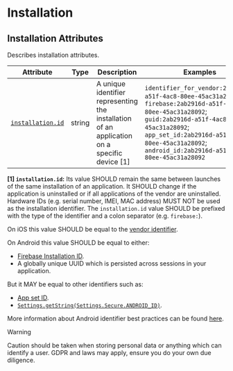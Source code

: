 <!-- NOTE: THIS FILE IS AUTOGENERATED. DO NOT EDIT BY HAND. -->
<!-- see templates/registry/markdown/attribute_namespace.md.j2 -->

# Installation

## Installation Attributes

Describes installation attributes.

| Attribute | Type | Description | Examples | Stability |
|---|---|---|---|---|
| <a id="installation-id" href="#installation-id">`installation.id`</a> | string | A unique identifier representing the installation of an application on a specific device [1] | `identifier_for_vendor:2ab2916d-a51f-4ac8-80ee-45ac31a28092`; `firebase:2ab2916d-a51f-4ac8-80ee-45ac31a28092`; `guid:2ab2916d-a51f-4ac8-80ee-45ac31a28092`; `app_set_id:2ab2916d-a51f-4ac8-80ee-45ac31a28092`; `android_id:2ab2916d-a51f-4ac8-80ee-45ac31a28092` | ![Experimental](https://img.shields.io/badge/-experimental-blue) |

**[1] `installation.id`:** Its value SHOULD remain the same between launches of the same installation of an application.
It SHOULD change if the application is uninstalled or if all applications of the vendor are uninstalled.
Hardware IDs (e.g. serial number, IMEI, MAC address) MUST NOT be used as the installation identifier.
The `installation.id` value SHOULD be prefixed with the type of the identifier and a colon separator (e.g. `firebase:`).

On iOS this value SHOULD be equal to the [vendor identifier](https://developer.apple.com/documentation/uikit/uidevice/identifierforvendor).

On Android this value SHOULD be equal to either:

- [Firebase Installation ID](https://firebase.google.com/docs/projects/manage-installations).
- A globally unique UUID which is persisted across sessions in your application.

But it MAY be equal to other identifiers such as:

- [App set ID](https://developer.android.com/identity/app-set-id).
- [`Settings.getString(Settings.Secure.ANDROID_ID)`](https://developer.android.com/reference/android/provider/Settings.Secure#ANDROID_ID).

More information about Android identifier best practices can be found [here](https://developer.android.com/training/articles/user-data-ids).

> [!WARNING]
>
> Caution should be taken when storing personal data or anything which can identify a user. GDPR and laws may apply, ensure you do your own due diligence.
